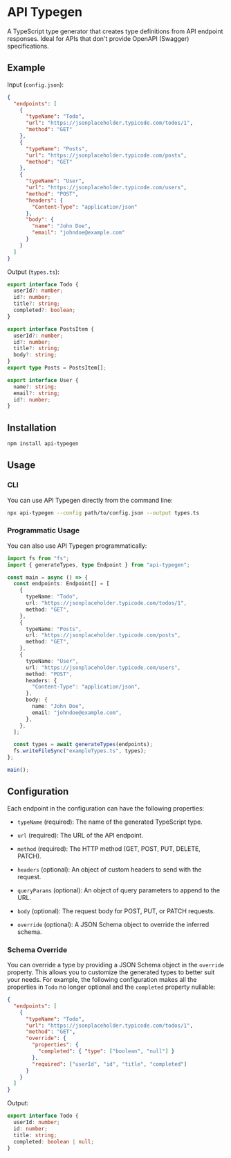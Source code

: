# API Typegen

A TypeScript type generator that creates type definitions from API endpoint responses. Ideal for APIs that don't provide OpenAPI (Swagger) specifications.

## Example

Input (`config.json`):

```json
{
  "endpoints": [
    {
      "typeName": "Todo",
      "url": "https://jsonplaceholder.typicode.com/todos/1",
      "method": "GET"
    },
    {
      "typeName": "Posts",
      "url": "https://jsonplaceholder.typicode.com/posts",
      "method": "GET"
    },
    {
      "typeName": "User",
      "url": "https://jsonplaceholder.typicode.com/users",
      "method": "POST",
      "headers": {
        "Content-Type": "application/json"
      },
      "body": {
        "name": "John Doe",
        "email": "johndoe@example.com"
      }
    }
  ]
}
```

Output (`types.ts`):

```typescript
export interface Todo {
  userId?: number;
  id?: number;
  title?: string;
  completed?: boolean;
}

export interface PostsItem {
  userId?: number;
  id?: number;
  title?: string;
  body?: string;
}
export type Posts = PostsItem[];

export interface User {
  name?: string;
  email?: string;
  id?: number;
}
```

## Installation

```bash
npm install api-typegen
```

## Usage

### CLI

You can use API Typegen directly from the command line:

```bash
npx api-typegen --config path/to/config.json --output types.ts
```

### Programmatic Usage

You can also use API Typegen programmatically:

```typescript
import fs from "fs";
import { generateTypes, type Endpoint } from "api-typegen";

const main = async () => {
  const endpoints: Endpoint[] = [
    {
      typeName: "Todo",
      url: "https://jsonplaceholder.typicode.com/todos/1",
      method: "GET",
    },
    {
      typeName: "Posts",
      url: "https://jsonplaceholder.typicode.com/posts",
      method: "GET",
    },
    {
      typeName: "User",
      url: "https://jsonplaceholder.typicode.com/users",
      method: "POST",
      headers: {
        "Content-Type": "application/json",
      },
      body: {
        name: "John Doe",
        email: "johndoe@example.com",
      },
    },
  ];

  const types = await generateTypes(endpoints);
  fs.writeFileSync("exampleTypes.ts", types);
};

main();
```

## Configuration

Each endpoint in the configuration can have the following properties:

- `typeName` (required): The name of the generated TypeScript type.

- `url` (required): The URL of the API endpoint.

- `method` (required): The HTTP method (GET, POST, PUT, DELETE, PATCH).

- `headers` (optional): An object of custom headers to send with the request.

- `queryParams` (optional): An object of query parameters to append to the URL.

- `body` (optional): The request body for POST, PUT, or PATCH requests.

- `override` (optional): A JSON Schema object to override the inferred schema.

### Schema Override

You can override a type by providing a JSON Schema object in the `override` property. This allows you to customize the generated types to better suit your needs. For example, the following configuration makes all the properties in `Todo` no longer optional and the `completed` property nullable:

```json
{
  "endpoints": [
    {
      "typeName": "Todo",
      "url": "https://jsonplaceholder.typicode.com/todos/1",
      "method": "GET",
      "override": {
        "properties": {
          "completed": { "type": ["boolean", "null"] }
        },
        "required": ["userId", "id", "title", "completed"]
      }
    }
  ]
}
```

Output:

```typescript
export interface Todo {
  userId: number;
  id: number;
  title: string;
  completed: boolean | null;
}
```
